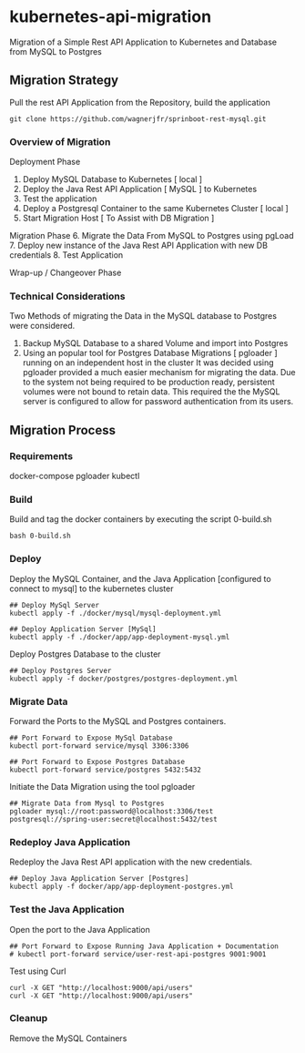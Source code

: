 # kubernetes-api-migration
Migration of a Simple Rest API Application to Kubernetes and Database from MySQL to Postgres

## Migration Strategy
Pull the rest API Application from the Repository, build the application
``` 
git clone https://github.com/wagnerjfr/sprinboot-rest-mysql.git
```

### Overview of Migration
Deployment Phase
1. Deploy MySQL Database to Kubernetes [ local ]
2. Deploy the Java Rest API Application [ MySQL ] to Kubernetes
3. Test the application
4. Deploy a Postgresql Container to the same Kubernetes Cluster [ local ]
5. Start Migration Host [ To Assist with DB Migration ]

Migration Phase
6. Migrate the Data From MySQL to Postgres using pgLoad
7. Deploy new instance of the Java Rest API Application with new DB credentials
8. Test Application

Wrap-up / Changeover Phase

### Technical Considerations 
Two Methods of migrating the Data in the MySQL database to Postgres were considered. 
1. Backup MySQL Database to a shared Volume and import into Postgres
2. Using an popular tool for Postgres Database Migrations [ pgloader ] running on an independent host in the cluster
It was decided using pgloader provided a much easier mechanism for migrating the data. Due to the system not being required to be production ready, persistent volumes were not bound to retain data. 
This required the the MySQL server is configured to allow for password authentication from its users. 

## Migration Process

### Requirements
docker-compose 
pgloader
kubectl


### Build
Build and tag the docker containers by executing the script 0-build.sh
```
bash 0-build.sh
```


### Deploy
Deploy the MySQL Container, and the Java Application [configured to connect to mysql] to the kubernetes cluster
```
## Deploy MySql Server
kubectl apply -f ./docker/mysql/mysql-deployment.yml

## Deploy Application Server [MySql]
kubectl apply -f ./docker/app/app-deployment-mysql.yml
```

Deploy Postgres Database to the cluster
```
## Deploy Postgres Server
kubectl apply -f docker/postgres/postgres-deployment.yml
```

### Migrate Data
Forward the Ports to the MySQL and Postgres containers.
```
## Port Forward to Expose MySql Database
kubectl port-forward service/mysql 3306:3306 

## Port Forward to Expose Postgres Database
kubectl port-forward service/postgres 5432:5432 

```

Initiate the Data Migration using the tool pgloader
```
## Migrate Data from Mysql to Postgres
pgloader mysql://root:password@localhost:3306/test postgresql://spring-user:secret@localhost:5432/test
```

### Redeploy Java Application 
Redeploy the Java Rest API application with the new credentials.
```
## Deploy Java Application Server [Postgres]
kubectl apply -f docker/app/app-deployment-postgres.yml
```

### Test the Java Application 
Open the port to the Java Application
```
## Port Forward to Expose Running Java Application + Documentation
# kubectl port-forward service/user-rest-api-postgres 9001:9001 
```

Test using Curl
```
curl -X GET "http://localhost:9000/api/users"
curl -X GET "http://localhost:9000/api/users"
```

### Cleanup
Remove the MySQL Containers
```

```

